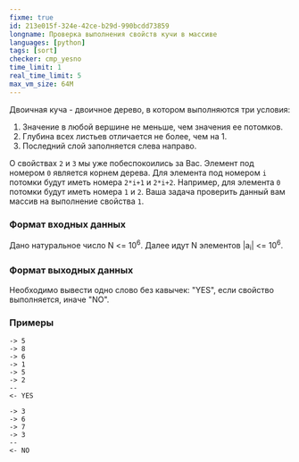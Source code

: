 ```yaml
---
fixme: true
id: 213e015f-324e-42ce-b29d-990bcdd73859
longname: Проверка выполнения свойств кучи в массиве
languages: [python]
tags: [sort]
checker: cmp_yesno
time_limit: 1
real_time_limit: 5
max_vm_size: 64M
---
```



Двоичная куча - двоичное дерево, в котором выполняются три условия:
1. Значение в любой вершине не меньше, чем значения ее потомков.
2. Глубина всех листьев отличается не более, чем на 1.
3. Последний слой заполняется слева направо.

О свойствах `2` и `3` мы уже побеспокоились за Вас. Элемент под номером `0` является корнем дерева. Для элемента под номером `i` потомки будут иметь номера `2*i+1` и `2*i+2`. Например, для элемента `0` потомки будут иметь номера `1` и `2`. Ваша задача проверить данный вам массив на выполнение свойства `1`. 

### Формат входных данных

Дано натуральное число N <= 10<sup>6</sup>. Далее идут N элементов |a<sub>i</sub>| <= 10<sup>6</sup>. 

### Формат выходных данных

Необходимо вывести одно слово без кавычек: "YES", если свойство выполняется, иначе "NO".

### Примеры

```
-> 5
-> 8
-> 6
-> 1
-> 5
-> 2
--
<- YES
```

```
-> 3
-> 6
-> 7
-> 3
--
<- NO
```
